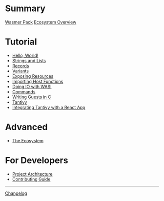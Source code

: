 # Summary

[Wasmer Pack](README.md)
[Ecosystem Overview](README.md)

# Tutorial

  - [Hello, World!](tutorial/01-hello-world.md)
  - [Strings and Lists](tutorial/02-strings-and-lists.md)
  - [Records](tutorial/03-records.md)
  - [Variants]()
  - [Exposing Resources](tutorial/05-resources.md)
  - [Importing Host Functions]()
  - [Doing IO with WASI]()
  - [Commands]()
  - [Writing Guests in C]()
  - [Tantivy]()
  - [Integrating Tantivy with a React App]()

# Advanced

- [The Ecosystem](./explainers/ecosystem.md)

# For Developers

- [Project Architecture](architecture.md)
- [Contributing Guide](contributing.md)

---

[Changelog](changelog.md)
